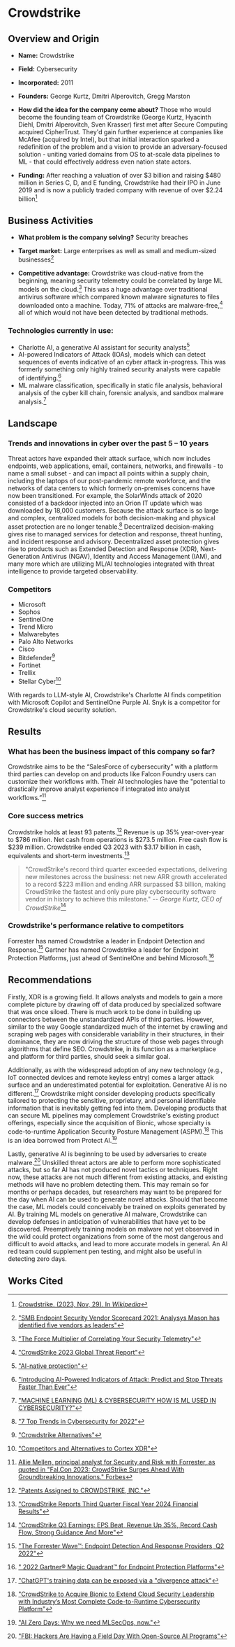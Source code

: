 # Crowdstrike

## Overview and Origin

* **Name:** Crowdstrike

* **Field:** Cybersecurity

* **Incorporated:** 2011

* **Founders:** George Kurtz, Dmitri Alperovitch, Gregg Marston

* **How did the idea for the company come about?** Those who would become the founding team of Crowdstrike (George Kurtz, Hyacinth Diehl, Dmitri Alperovitch, Sven Krasser) first met after Secure Computing acquired CipherTrust. They'd gain further experience at companies like McAfee (acquired by Intel), but that initial interaction sparked a redefinition of the problem and a vision to provide an adversary-focused solution - uniting varied domains from OS to at-scale data pipelines to ML - that could effectively address even nation state actors.

* **Funding:** After reaching a valuation of over $3 billion and raising $480 million in Series C, D, and E funding, Crowdstrike had their IPO in June 2019 and is now a publicly traded company with revenue of over $2.24 billion[^1]

## Business Activities

* **What problem is the company solving?** Security breaches

* **Target market:** Large enterprises as well as small and medium-sized businesses[^2] 

* **Competitive advantage:** Crowdstrike was cloud-native from the beginning, meaning security telemetry could be correlated by large ML models on the cloud.[^3] This was a huge advantage over traditional antivirus software which compared known malware signatures to files downloaded onto a machine. Today, 71% of attacks are malware-free,[^4] all of which would not have been detected by traditional methods.

### Technologies currently in use:
* Charlotte AI, a generative AI assistant for security analysts[^5]
*  AI-powered Indicators of Attack (IOAs), models which can detect sequences of events indicative of an cyber attack in-progress. This was formerly something only highly trained security analysts were capable of identifying.[^6]
* ML malware classification, specifically in static file analysis, behavioral analysis of the cyber kill chain, forensic analysis, and sandbox malware analysis.[^7]    

## Landscape

### Trends and innovations in cyber over the past 5 &ndash; 10 years
Threat actors have expanded their attack surface, which now includes endpoints, web applications, email, containers, networks, and firewalls - to name a small subset - and can impact all points within a supply chain, including the laptops of our post-pandemic remote workforce, and the networks of data centers to which formerly on-premises concerns have now been transitioned. For example, the SolarWinds attack of 2020 consisted of a backdoor injected into an Orion IT update which was downloaded by 18,000 customers. Because the attack surface is so large and complex, centralized models for both decision-making and physical asset protection are no longer tenable.[^8] Decentralized decision-making gives rise to managed services for detection and response, threat hunting, and incident response and advisory. Decentralized asset protection gives rise to products such as Extended Detection and Response (XDR), Next-Generation Antivirus (NGAV), Identity and Access Management (IAM), and many more which are utilizing ML/AI technologies integrated with threat intelligence to provide targeted observability.

### Competitors
* Microsoft
* Sophos
* SentinelOne
* Trend Micro
* Malwarebytes
* Palo Alto Networks
* Cisco
* Bitdefender[^9]
* Fortinet
* Trellix
* Stellar Cyber[^10]

With regards to LLM-style AI, Crowdstrike's Charlotte AI finds competition with Microsoft Copilot and SentinelOne Purple AI. Snyk is a competitor for Crowdstrike's cloud security solution.

## Results

### What has been the business impact of this company so far?
Crowdstrike aims to be the “SalesForce of cybersecurity” with a platform third parties can develop on and products like Falcon Foundry users can customize their workflows with. Their AI technologies have the "potential to drastically improve analyst experience if integrated into analyst workflows.”[^11]

### Core success metrics
Crowdstrike holds at least 93 patents.[^12] Revenue is up 35% year-over-year to $786 million. Net cash from operations is $273.5 million. Free cash flow is $239 million. Crowdstrike ended Q3 2023 with $3.17 billion in cash, equivalents and short-term investments.[^13] 
> "CrowdStrike's record third quarter exceeded expectations, delivering new milestones across the business: net new ARR growth accelerated to a record $223 million and ending ARR surpassed $3 billion, making CrowdStrike the fastest and only pure play cybersecurity software vendor in history to achieve this milestone."
> -- <cite>George Kurtz, CEO of CrowdStrike</cite>[^14]

### Crowdstrike's performance relative to competitors
Forrester has named Crowdstrike a leader in Endpoint Detection and Response.[^15]
Gartner has named Crowdstrike a leader for Endpoint Protection Platforms, just ahead of SentinelOne and behind Microsoft.[^16]

## Recommendations

Firstly, XDR is a growing field. It allows analysts and models to gain a more complete picture by drawing off of data produced by specialized software that was once siloed. There is much work to be done in building up connectors between the unstandardized APIs of third parties. However, similar to the way Google standardized much of the internet by crawling and scraping web pages with considerable variability in their structures, in their dominance, they are now driving the structure of those web pages through algorithms that define SEO. Crowdstrike, in its function as a marketplace and platform for third parties, should seek a similar goal.

Additionally, as with the widespread adoption of any new technology (e.g., IoT connected devices and remote keyless entry) comes a larger attack surface and an underestimated potential for exploitation. Generative AI is no different.[^17] Crowdstrike might consider developing products specifically tailored to protecting the sensitive, proprietary, and personal identifiable information that is inevitably getting fed into them. Developing products that can secure ML pipelines may complement Crowdstrike's existing product offerings, especially since the acquisition of Bionic, whose specialty is code-to-runtime Application Security Posture Management (ASPM).[^18] This is an idea borrowed from Protect AI.[^19]

Lastly, generative AI is beginning to be used by adversaries to create malware.[^20] Unskilled threat actors are able to perform more sophisticated attacks, but so far AI has not produced novel tactics or techniques. Right now, these attacks are not much different from existing attacks, and existing methods will have no problem detecting them. This may remain so for months or perhaps decades, but researchers may want to be prepared for the day when AI can be used to generate novel attacks. Should that become the case, ML models could conceivably be trained on exploits generated by AI. By training ML models on generative AI malware, Crowdstrike can develop defenses in anticipation of vulnerabilities that have yet to be discovered. Preemptively training models on malware not yet observed in the wild could protect organizations from some of the most dangerous and difficult to avoid attacks, and lead to more accurate models in general. An AI red team could supplement pen testing, and might also be useful in detecting zero days.

## Works Cited
[^1]: [Crowdstrike. (2023, Nov, 29). In _Wikipedia_](https://en.wikipedia.org/wiki/CrowdStrike)

[^2]: ["SMB Endpoint Security Vendor Scorecard 2021: Analysys Mason has identified five vendors as leaders"](https://www.analysysmason.com/contentassets/a32b688b15b64de5ae839859e6af69ac/analysys_mason_endpoint_security_scorecard_article_nov2021_ren04.pdf) 

[^3]: ["The Force Multiplier of Correlating Your Security Telemetry"](https://www.crowdstrike.com/blog/the-force-multiplier-of-correlating-your-security-telemetry/)

[^4]: ["CrowdStrike 2023 Global Threat Report"](https://www.crowdstrike.com/global-threat-report/)

[^5]: ["AI-native protection"](https://www.crowdstrike.com/falcon-platform/artificial-intelligence-and-machine-learning/)

[^6]: ["Introducing AI-Powered Indicators of Attack: Predict and Stop Threats Faster Than Ever"](https://www.crowdstrike.com/blog/introducing-ai-powered-indicators-of-attack-ioas/)

[^7]: ["MACHINE LEARNING (ML) & CYBERSECURITY HOW IS ML USED IN CYBERSECURITY?"](https://www.crowdstrike.com/cybersecurity-101/machine-learning-cybersecurity/)

[^8]: ["7 Top Trends in Cybersecurity for 2022"](https://www.gartner.com/en/articles/7-top-trends-in-cybersecurity-for-2022)

[^9]: ["Crowdstrike Alternatives"](https://www.gartner.com/reviews/market/endpoint-protection-platforms/vendor/crowdstrike/alternatives)

[^10]: ["Competitors and Alternatives to Cortex XDR"](https://www.gartner.com/reviews/market/endpoint-detection-and-response-solutions/vendor/palo-alto-networks/product/cortex-xdr/alternatives)

[^11]: [Allie Mellen, principal analyst for Security and Risk with Forrester, as quoted in "Fal.Con 2023: CrowdStrike Surges Ahead With Groundbreaking Innovations." Forbes](https://www.forbes.com/sites/tonybradley/2023/09/21/falcon-2023-crowdstrike-surges-ahead-with-groundbreaking-innovations/?sh=17a856367247)

[^12]: ["Patents Assigned to CROWDSTRIKE, INC."](https://patents.justia.com/assignee/crowdstrike-inc)

[^13]: ["CrowdStrike Reports Third Quarter Fiscal Year 2024 Financial Results"](https://www.businesswire.com/news/home/20231128922324/en/CrowdStrike-Reports-Third-Quarter-Fiscal-Year-2024-Financial-Results/)

[^14]: ["CrowdStrike Q3 Earnings: EPS Beat, Revenue Up 35%, Record Cash Flow, Strong Guidance And More"](https://www.msn.com/en-us/money/news/crowdstrike-q3-earnings-eps-beat-revenue-up-35-record-cash-flow-strong-guidance-and-more/ar-AA1kGCxg)

[^15]: ["The Forrester Wave™: Endpoint Detection And Response Providers, Q2 2022"](https://reprints2.forrester.com/#/assets/2/482/RES176332/report)

[^16]: [" 2022 Gartner® Magic Quadrant™ for Endpoint Protection Platforms"](https://www.crowdstrike.com/resources/reports/gartner-mq/)

[^17]: ["ChatGPT's training data can be exposed via a "divergence attack"](https://stackdiary.com/chatgpts-training-data-can-be-exposed-via-a-divergence-attack/?utm_source=tldrai)

[^18]: ["CrowdStrike to Acquire Bionic to Extend Cloud Security Leadership with Industry’s Most Complete Code-to-Runtime Cybersecurity Platform"](https://www.crowdstrike.com/press-releases/crowdstrike-to-acquire-bionic-to-extend-cloud-security-leadership/)

[^19]: ["AI Zero Days: Why we need MLSecOps, now."](https://protectai.com/blog/what-is-an-ai-zeroday)

[^20]: ["FBI: Hackers Are Having a Field Day With Open-Source AI Programs"](https://www.pcmag.com/news/fbi-hackers-are-having-a-field-day-with-open-source-ai-programs)
